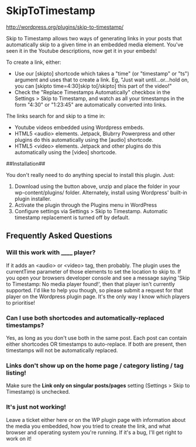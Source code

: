 SkipToTimestamp
===============

http://wordpress.org/plugins/skip-to-timestamp/

Skip to Timestamp allows two ways of generating links in your posts that automatically skip to a given time
in an embedded media element. You've seen it in the Youtube descriptions, now get it in your embeds!

To create a link, either:

* Use our [skipto] shortcode which takes a "time" (or "timestamp" or "ts") argument and uses that to create a link.
Eg, "Just wait until...or...hold on, you can [skipto time=4:30]skip to[/skipto] this part of the video!"
* Check the "Replace Timestamps Automatically" checkbox in the Settings > Skip to Timestamp, and watch as all your
timestamps in the form "4:30" or "1:23:45" are automatically converted into links.

The links search for and skip to a time in:

* Youtube videos embedded using Wordpress embeds.
* HTML5 &lt;audio&gt; elements. Jetpack, Blubrry Powerpress and other plugins do this automatically using the [audio] shortcode.
* HTML5 &lt;video&gt; elements. Jetpack and other plugins do this automatically using the [video] shortcode.

##Installation##

You don't really need to do anything special to install this plugin. Just:

1. Download using the button above, unzip and place the folder in your wp-content/plugins/ folder. Alternately,
install using Wordpress' built-in plugin installer.
1. Activate the plugin through the Plugins menu in WordPress
1. Configure settings via Settings > Skip to Timestamp. Automatic timestamp replacement is turned off by default.

## Frequently Asked Questions ##
### Will this work with ____ player? ###
If it adds an &lt;audio&gt; or &lt;video&gt; tag, then probably. The plugin uses the currentTime parameter of those elements
to set the location to skip to. If you open your browsers developer console and see a message saying
'Skip to Timestamp: No media player found!', then that player isn't currently supported. I'd like to help you
though, so please submit a request for that player on the Wordpress plugin page. It's the only way I know
which players to prioritise!

### Can I use both shortcodes and automatically-replaced timestamps? ###
Yes, as long as you don't use both in the same post. Each post can contain either shortcodes OR timestamps to
auto-replace. If both are present, then timestamps will not be automatically replaced.

### Links don't show up on the home page / category listing / tag listing! ###
Make sure the **Link only on singular posts/pages** setting (Settings > Skip to Timestamp) is unchecked.

### It's just not working! ###
Leave a ticket either here or on the WP plugin page with information about the media you embedded, how you
tried to create the link, and what browser and operating system you're running. If it's a bug,
I'll get right to work on it!
